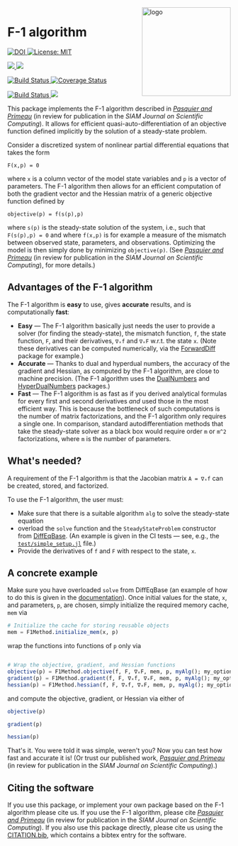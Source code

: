 
<img src="https://user-images.githubusercontent.com/4486578/57202054-3d1c4400-6fe4-11e9-97d7-9a1ffbfcb2fc.png" alt="logo" title="F1method" align="right" height="200"/>

# F-1 algorithm

<p>
  <a href="https://doi.org/10.5281/zenodo.2667835">
    <img src="https://zenodo.org/badge/DOI/10.5281/zenodo.2667835.svg" alt="DOI">
  </a>
  <a href="https://github.com/briochemc/F1Method.jl/blob/master/LICENSE">
    <img alt="License: MIT" src="https://img.shields.io/badge/License-MIT-yellow.svg">
  </a>
</p>
<p>
  <a href="https://briochemc.github.io/F1Method.jl/stable/">
    <img src=https://img.shields.io/badge/docs-stable-blue.svg>
  </a>
  <a href="https://briochemc.github.io/F1Method.jl/latest/">
    <img src=https://img.shields.io/badge/docs-dev-blue.svg>
  </a>
</p>
<p>
  <a href="https://travis-ci.com/briochemc/F1Method.jl">
    <img alt="Build Status" src="https://travis-ci.com/briochemc/F1Method.jl.svg?branch=master">
  </a>
  <a href='https://coveralls.io/github/briochemc/F1Method.jl'>
    <img src='https://coveralls.io/repos/github/briochemc/F1Method.jl/badge.svg' alt='Coverage Status' />
  </a>
</p>
<p>
  <a href="https://ci.appveyor.com/project/briochemc/f1method-jl">
    <img alt="Build Status" src="https://ci.appveyor.com/api/projects/status/prm2xfd6q5pba1om?svg=true">
  </a>
  <a href="https://codecov.io/gh/briochemc/F1Method.jl">
    <img src="https://codecov.io/gh/briochemc/F1Method.jl/branch/master/graph/badge.svg" />
  </a>
</p>

This package implements the F-1 algorithm described in *[Pasquier and Primeau](https://www.bpasquier.com/publication/pasquier_primeau_sisc_2019/)* (in review for publication in the *SIAM Journal on Scientific Computing*).
It allows for efficient quasi-auto-differentiation of an objective function defined implicitly by the solution of a steady-state problem.

Consider a discretized system of nonlinear partial differential equations that takes the form

```
F(x,p) = 0
```

where `x` is a column vector of the model state variables and `p` is a vector of parameters.
The F-1 algorithm then allows for an efficient computation of both the gradient vector and the Hessian matrix of a generic objective function defined by

```
objective(p) = f(s(p),p)
```

where `s(p)` is the steady-state solution of the system, i.e., such that `F(s(p),p) = 0` and where `f(x,p)` is for example a measure of the mismatch between observed state, parameters, and observations.
Optimizing the model is then simply done by minimizing `objective(p)`.
(See *[Pasquier and Primeau](https://www.bpasquier.com/publication/pasquier_primeau_sisc_2019/)* (in review for publication in the *SIAM Journal on Scientific Computing*), for more details.)

## Advantages of the F-1 algorithm

The F-1 algorithm is **easy** to use, gives **accurate** results, and is computationally **fast**:

- **Easy** — The F-1 algorithm basically just needs the user to provide a solver (for finding the steady-state), the mismatch function, `f`, the state function, `F`, and their derivatives, `∇ₓf` and `∇ₓF` w.r.t. the state `x`. 
    (Note these derivatives can be computed numerically, via the [ForwardDiff](https://github.com/JuliaDiff/ForwardDiff.jl) package for example.) 
- **Accurate** — Thanks to dual and hyperdual numbers, the accuracy of the gradient and Hessian, as computed by the F-1 algorithm, are close to machine precision.
    (The F-1 algorithm uses the [DualNumbers](https://github.com/JuliaDiff/DualNumbers.jl) and [HyperDualNumbers](https://github.com/JuliaDiff/HyperDualNumbers.jl) packages.)
- **Fast** — The F-1 algorithm is as fast as if you derived analytical formulas for every first and second derivatives *and* used those in the most efficient way.
    This is because the bottleneck of such computations is the number of matrix factorizations, and the F-1 algorithm only requires a single one. In comparison, standard autodifferentiation methods that take the steady-state solver as a black box would require order `m` or `m^2` factorizations, where `m` is the number of parameters.

## What's needed?

A requirement of the F-1 algorithm is that the Jacobian matrix `A = ∇ₓf` can be created, stored, and factorized.

To use the F-1 algorithm, the user must:

- Make sure that there is a suitable algorithm `alg` to solve the steady-state equation
- overload the `solve` function and the `SteadyStateProblem` constructor from [DiffEqBase](https://github.com/JuliaDiffEq/DiffEqBase.jl). (An example is given in the CI tests — see, e.g., the [`test/simple_setup.jl`](test/simple_setup.jl) file.)
- Provide the derivatives of `f` and `F` with respect to the state, `x`.

## A concrete example

Make sure you have overloaded `solve` from DiffEqBase
(an example of how to do this is given in the [documentation](https://briochemc.github.io/F1Method.jl/stable/)).
Once initial values for the state, `x`, and parameters, `p`, are chosen, simply initialize the required memory cache, `mem` via

```julia
# Initialize the cache for storing reusable objects
mem = F1Method.initialize_mem(x, p)
```

wrap the functions into functions of `p` only via

```julia

# Wrap the objective, gradient, and Hessian functions
objective(p) = F1Method.objective(f, F, ∇ₓF, mem, p, myAlg(); my_options...)
gradient(p) = F1Method.gradient(f, F, ∇ₓf, ∇ₓF, mem, p, myAlg(); my_options...)
hessian(p) = F1Method.hessian(f, F, ∇ₓf, ∇ₓF, mem, p, myAlg(); my_options...)
```

and compute the objective, gradient, or Hessian via either of

```julia
objective(p)

gradient(p)

hessian(p)
```

That's it.
You were told it was simple, weren't you?
Now you can test how fast and accurate it is!
(Or trust our published work, *[Pasquier and Primeau](https://www.bpasquier.com/publication/pasquier_primeau_sisc_2019/)* (in review for publication in the *SIAM Journal on Scientific Computing*).)

## Citing the software

If you use this package, or implement your own package based on the F-1 algorithm please cite us.
If you use the F-1 algorithm, please cite *[Pasquier and Primeau](https://www.bpasquier.com/publication/pasquier_primeau_sisc_2019/)* (in review for publication in the *SIAM Journal on Scientific Computing*).
If you also use this package directly, please cite us using the [CITATION.bib](./CITATION.bib), which contains a bibtex entry for the software.
